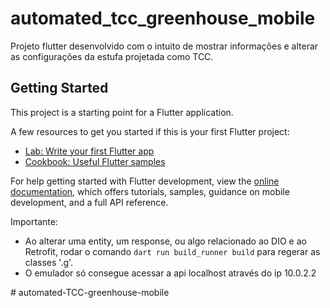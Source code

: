# automated_tcc_greenhouse_mobile

Projeto flutter desenvolvido com o intuito de mostrar informações e alterar as configurações da estufa projetada como TCC.

## Getting Started

This project is a starting point for a Flutter application.

A few resources to get you started if this is your first Flutter project:

- [Lab: Write your first Flutter app](https://docs.flutter.dev/get-started/codelab)
- [Cookbook: Useful Flutter samples](https://docs.flutter.dev/cookbook)

For help getting started with Flutter development, view the
[online documentation](https://docs.flutter.dev/), which offers tutorials,
samples, guidance on mobile development, and a full API reference.

Importante:

- Ao alterar uma entity, um response, ou algo relacionado ao DIO e ao Retrofit, rodar o comando `dart run build_runner build` para regerar as classes '.g'.
- O emulador só consegue acessar a api localhost através do ip 10.0.2.2

#   a u t o m a t e d - T C C - g r e e n h o u s e - m o b i l e 
 
 